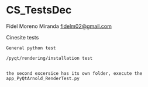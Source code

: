 # CS_TestsDec

 Fidel Moreno Miranda
 fidelm02@gmail.com


Cinesite tests

	General python test

	/pyqt/rendering/installation test


	the second excersice has its own folder, execute the app_PyQtArnold_RenderTest.py





